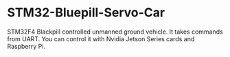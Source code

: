 # STM32-Bluepill-Servo-Car
STM32F4 Blackpill controlled unmanned ground vehicle. It takes commands from UART. You can control it with Nvidia Jetson Series cards and Raspberry Pi.
